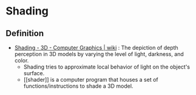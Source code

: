 # Shading

## Definition
- [Shading - 3D - Computer Graphics | wiki](https://en.wikipedia.org/wiki/Shading) : The depiction of depth perception in 3D models by varying the level of light, darkness, and color.
	- Shading tries to approximate local behavior of light on the object's surface.
	- [[shader]] is a computer program that houses a set of functions/instructions to shade a 3D model.